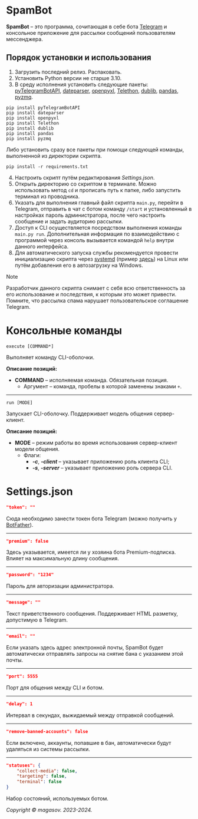 # SpamBot
**SpamBot** – это программа, сочитающая в себе бота [Telegram](https://telegram.org/) и консольное приложение для рассылки сообщений пользователям мессенджера.

## Порядок установки и использования
1. Загрузить последний релиз. Распаковать.
2. Установить Python версии не старше 3.10.
3. В среду исполнения установить следующие пакеты: [pyTelegramBotAPI](https://github.com/eternnoir/pyTelegramBotAPI), [dateparser](https://github.com/scrapinghub/dateparser), [openpyxl](https://foss.heptapod.net/openpyxl/openpyxl), [Telethon](https://github.com/LonamiWebs/Telethon), [dublib](https://github.com/DUB1401/dublib), [pandas](https://github.com/pandas-dev/pandas), [pyzmq](https://github.com/zeromq/pyzmq).
```
pip install pyTelegramBotAPI
pip install dateparser
pip install openpyxl
pip install Telethon
pip install dublib
pip install pandas
pip install pyzmq
```
Либо установить сразу все пакеты при помощи следующей команды, выполненной из директории скрипта.
```
pip install -r requirements.txt
```
4. Настроить скрипт путём редактирования _Settings.json_.
5. Открыть директорию со скриптом в терминале. Можно использовать метод `cd` и прописать путь к папке, либо запустить терминал из проводника.
6. Указать для выполнения главный файл скрипта `main.py`, перейти в Telegram, отправить в чат с ботом команду `/start` и установленный в настройках пароль администратора, после чего настроить сообщение и задать аудиторию рассылки.
7. Доступ к CLI осуществляется посредством выполнения команды `main.py run`. Дополнительная информация по взаимодействию с программой через консоль вызывается командой `help` внутри данного интерфейса.
8. Для автоматического запуска службы рекомендуется провести инициализацию скрипта через [systemd](https://github.com/systemd/systemd) (пример [здесь](https://github.com/DUB1401/HiBot/tree/main/systemd)) на Linux или путём добавления его в автозагрузку на Windows.

> [!NOTE]  
> Разработчик данного скрипта снимает с себя всю ответственность за его использование и последствия, к которым это может привести. Помните, что рассылка спама нарушает пользовательское соглашение Telegram.

# Консольные команды
```
execute [COMMAND*]
```
Выполняет команду CLI-оболочки.

**Описание позиций:**
* **COMMAND** – исполняемая команда. Обязательная позиция.
	* Аргумент – команда, пробелы в которой заменены знаками `+`.
___
```
run [MODE]
```
Запускает CLI-оболочку. Поддерживает модель общения сервер-клиент.

**Описание позиций:**
* **MODE** – режим работы во время использования сервер-клиент модели общения.
	* Флаги:
		* _**-с**_, _**-client**_ – указывает приложению роль клиента CLI;
		* _**-s**_, _**-server**_ – указывает приложению роль сервера CLI.

# Settings.json
```JSON
"token": ""
```
Сюда необходимо занести токен бота Telegram (можно получить у [BotFather](https://t.me/BotFather)).
___
```JSON
"premium": false
```
Здесь указывается, имеется ли у хозяина бота Premium-подписка. Влияет на максимальную длину сообщения.
___
```JSON
"password": "1234"
```
Пароль для авторизации администратора.
___
```JSON
"message": ""
```
Текст приветственного сообщения. Поддерживает HTML разметку, допустимую в Telegram.
___
```JSON
"email": ""
```
Если указать здесь адрес электронной почты, SpamBot будет автоматически отправлять запросы на снятие бана с указанием этой почты.
___
```JSON
"port": 5555
```
Порт для общения между CLI и ботом.
___
```JSON
"delay": 1
```
Интервал в секундах, выжидаемый между отправкой сообщений.
___
```JSON
"remove-banned-accounts": false
```
Если включено, аккаунты, попавшие в бан, автоматически будут удаляться из системы рассылки.
___
```JSON
"statuses": {
	"collect-media": false,
	"targeting": false,
	"terminal": false
}
```
Набор состояний, используемых ботом.

_Copyright © magasov. 2023-2024._
